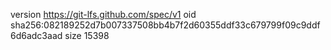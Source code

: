 version https://git-lfs.github.com/spec/v1
oid sha256:082189252d7b007337508bb4b7f2d60355ddf33c679799f09c9ddf6d6adc3aad
size 15398
